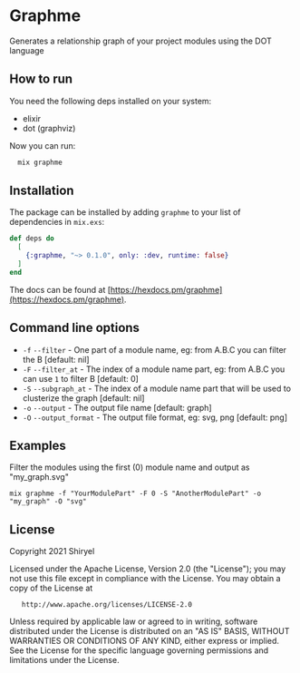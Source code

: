 # Graphme

Generates a relationship graph of your project modules using the DOT language

## How to run

You need the following deps installed on your system:
* elixir
* dot (graphviz)

Now you can run:
```bash
  mix graphme
```

## Installation

The package can be installed by adding `graphme` to your list of dependencies in `mix.exs`:

```elixir
def deps do
  [
    {:graphme, "~> 0.1.0", only: :dev, runtime: false}
  ]
end
```

The docs can be found at [https://hexdocs.pm/graphme](https://hexdocs.pm/graphme).

## Command line options

  * `-f` `--filter` - One part of a module name, eg: from A.B.C you can filter the B [default: nil]
  * `-F` `--filter_at` - The index of a module name part, eg: from A.B.C you can use `1` to filter B [default: 0]
  * `-S` `--subgraph_at` - The index of a module name part that will be used to clusterize the graph [default: nil]
  * `-o` `--output` - The output file name [default: graph]
  * `-O` `--output_format` - The output file format, eg: svg, png [default: png]

## Examples
Filter the modules using the first (0) module name and output as "my_graph.svg"

    mix graphme -f "YourModulePart" -F 0 -S "AnotherModulePart" -o "my_graph" -O "svg"

## License

   Copyright 2021 Shiryel

   Licensed under the Apache License, Version 2.0 (the "License");
   you may not use this file except in compliance with the License.
   You may obtain a copy of the License at

       http://www.apache.org/licenses/LICENSE-2.0

   Unless required by applicable law or agreed to in writing, software
   distributed under the License is distributed on an "AS IS" BASIS,
   WITHOUT WARRANTIES OR CONDITIONS OF ANY KIND, either express or implied.
   See the License for the specific language governing permissions and
   limitations under the License.
